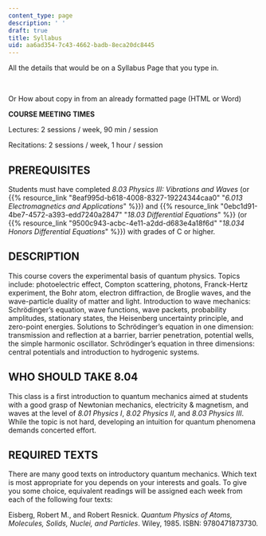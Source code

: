```yaml
---
content_type: page
description: ' '
draft: true
title: Syllabus
uid: aa6ad354-7c43-4662-badb-8eca20dc8445
---
```

All the details that would be on a Syllabus Page that you type in.

 

Or How about copy in from an already formatted page (HTML or Word) 

  
**COURSE MEETING TIMES**

Lectures: 2 sessions / week, 90 min / session

Recitations: 2 sessions / week, 1 hour / session

## **PREREQUISITES**

Students must have completed *8.03 Physics III: Vibrations and Waves* (or {{% resource_link "8eaf995d-b618-4008-8327-19224344caa0" "*6.013 Electromagnetics and Applications*" %}}) and {{% resource_link "0ebc1d91-4be7-4572-a393-edd7240a2847" "*18.03 Differential Equations*" %}} (or {{% resource_link "9500c943-acbc-4e11-a2dd-d683e4a18f6d" "*18.034 Honors Differential Equations*" %}}) with grades of C or higher.

## **DESCRIPTION**

This course covers the experimental basis of quantum physics. Topics include: photoelectric effect, Compton scattering, photons, Franck-Hertz experiment, the Bohr atom, electron diffraction, de Broglie waves, and the wave-particle duality of matter and light. Introduction to wave mechanics: Schrödinger’s equation, wave functions, wave packets, probability amplitudes, stationary states, the Heisenberg uncertainty principle, and zero-point energies. Solutions to Schrödinger’s equation in one dimension: transmission and reflection at a barrier, barrier penetration, potential wells, the simple harmonic oscillator. Schrödinger’s equation in three dimensions: central potentials and introduction to hydrogenic systems.

## **WHO SHOULD TAKE 8.04**

This class is a first introduction to quantum mechanics aimed at students with a good grasp of Newtonian mechanics, electricity & magnetism, and waves at the level of *8.01 Physics I*, *8.02 Physics II*, and *8.03 Physics III*. While the topic is not hard, developing an intuition for quantum phenomena demands concerted effort.

## **REQUIRED TEXTS**

There are many good texts on introductory quantum mechanics. Which text is most appropriate for you depends on your interests and goals. To give you some choice, equivalent readings will be assigned each week from each of the following four texts:

Eisberg, Robert M., and Robert Resnick. *Quantum Physics of Atoms, Molecules, Solids, Nuclei, and Particles*. Wiley, 1985. ISBN: 9780471873730.